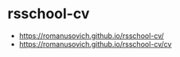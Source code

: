 # rsschool-cv
* https://romanusovich.github.io/rsschool-cv/
* https://romanusovich.github.io/rsschool-cv/cv
